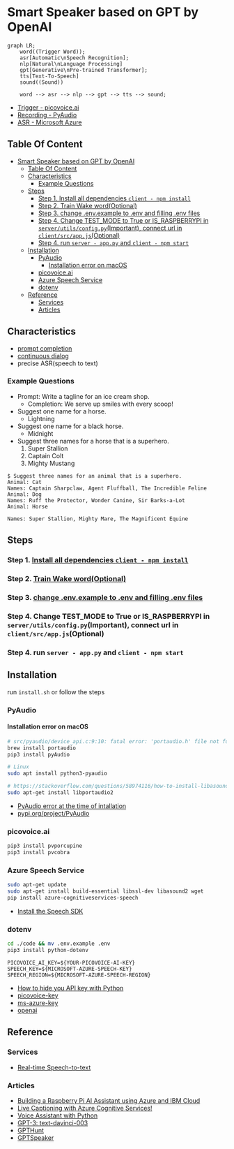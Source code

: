 <!--
 * @Author: Frank Chu
 * @Date: 2023-02-13 18:05:53
 * @LastEditors: Frank Chu
 * @LastEditTime: 2023-02-18 22:29:46
 * @FilePath: /SmartSpeaker/README.md
 * @Description: 
 * 
 * Copyright (c) 2023 by ${git_name}, All Rights Reserved. 
-->
# Smart Speaker based on GPT by OpenAI

```mermaid
graph LR;
    word((Trigger Word));
    asr[Automatic\nSpeech Recognition];
    nlp[Natural\nLanguage Processing]
    gpt[Generative\nPre-trained Transformer];
    tts[Text-To-Speech]
    sound((Sound))

    word --> asr --> nlp --> gpt --> tts --> sound;
```

- [Trigger - picovoice.ai](https://picovoice.ai/docs/quick-start/porcupine-python/)
- [Recording - PyAudio](https://pypi.org/project/PyAudio/)
- [ASR - Microsoft Azure](https://learn.microsoft.com/en-us/azure/cognitive-services/speech-service/get-started-speech-to-text?tabs=macos%2Cterminal&pivots=programming-language-python)

## Table Of Content

- [Smart Speaker based on GPT by OpenAI](#smart-speaker-based-on-gpt-by-openai)
  - [Table Of Content](#table-of-content)
  - [Characteristics](#characteristics)
    - [Example Questions](#example-questions)
  - [Steps](#steps)
    - [Step 1. Install all dependencies `client - npm install`](#step-1-install-all-dependencies-client---npm-install)
    - [Step 2. Train Wake word(Optional)](#step-2-train-wake-wordoptional)
    - [Step 3. change .env.example to .env and filling .env files](#step-3-change-envexample-to-env-and-filling-env-files)
    - [Step 4. Change TEST\_MODE to True or IS\_RASPBERRYPI in `server/utils/config.py`(Important), connect url in `client/src/app.js`(Optional)](#step-4-change-test_mode-to-true-or-is_raspberrypi-in-serverutilsconfigpyimportant-connect-url-in-clientsrcappjsoptional)
    - [Step 4. run `server - app.py` and `client - npm start`](#step-4-run-server---apppy-and-client---npm-start)
  - [Installation](#installation)
    - [PyAudio](#pyaudio)
      - [Installation error on macOS](#installation-error-on-macos)
    - [picovoice.ai](#picovoiceai)
    - [Azure Speech Service](#azure-speech-service)
    - [dotenv](#dotenv)
  - [Reference](#reference)
    - [Services](#services)
    - [Articles](#articles)

## Characteristics

- [prompt completion](https://platform.openai.com/docs/quickstart/introduction)
- [continuous dialog](https://platform.openai.com/docs/quickstart/introduction)
- precise ASR(speech to text)

### Example Questions

- Prompt: Write a tagline for an ice cream shop.
  - Completion: We serve up smiles with every scoop!
- Suggest one name for a horse.
  - Lightning
- Suggest one name for a black horse.
  - Midnight
- Suggest three names for a horse that is a superhero.
  1. Super Stallion
  2. Captain Colt
  3. Mighty Mustang

```ChatGPT
$ Suggest three names for an animal that is a superhero.
Animal: Cat
Names: Captain Sharpclaw, Agent Fluffball, The Incredible Feline
Animal: Dog
Names: Ruff the Protector, Wonder Canine, Sir Barks-a-Lot
Animal: Horse

Names: Super Stallion, Mighty Mare, The Magnificent Equine
```

## Steps

### Step 1. [Install all dependencies `client - npm install`](#installation)

### Step 2. [Train Wake word(Optional)](https://console.picovoice.ai/ppn)

### Step 3. [change .env.example to .env and filling .env files](#dotenv)

### Step 4. Change TEST_MODE to True or IS_RASPBERRYPI in `server/utils/config.py`(Important), connect url in `client/src/app.js`(Optional)

### Step 4. run `server - app.py` and `client - npm start`

## Installation

run `install.sh` or follow the steps

### PyAudio

#### Installation error on macOS

```bash
# src/pyaudio/device_api.c:9:10: fatal error: 'portaudio.h' file not found
brew install portaudio
pip3 install pyAudio

# Linux
sudo apt install python3-pyaudio

# https://stackoverflow.com/questions/58974116/how-to-install-libasound2-dev-32-bit-without-using-apt-get
sudo apt-get install libportaudio2
```

- [PyAudio error at the time of intallation](https://stackoverflow.com/questions/71072094/pyaudio-error-at-the-time-of-intallation-subprocess-exited-with-error)
- [pypi.org/project/PyAudio](https://pypi.org/project/PyAudio/)

### picovoice.ai

```bash
pip3 install pvporcupine
pip3 install pvcobra
```

### Azure Speech Service

```bash
sudo apt-get update
sudo apt-get install build-essential libssl-dev libasound2 wget
pip install azure-cognitiveservices-speech
```

- [Install the Speech SDK](https://learn.microsoft.com/en-us/azure/cognitive-services/speech-service/quickstarts/setup-platform?pivots=programming-language-python&tabs=linux%2Cubuntu%2Cdotnet%2Cjre%2Cmaven%2Cnodejs%2Cmac%2Cpypi)

### dotenv

```bash
cd ./code && mv .env.example .env
pip3 install python-dotenv
```

```.env
PICOVOICE_AI_KEY=${YOUR-PICOVOICE-AI-KEY}
SPEECH_KEY=${MICROSOFT-AZURE-SPEECH-KEY}
SPEECH_REGION=${MICROSOFT-AZURE-SPEECH-REGION}
```

- [How to hide you API key with Python](https://bornforthis.cn/posts/19.html)
- [picovoice-key](https://picovoice.ai/docs/quick-start/porcupine-python/)
- [ms-azure-key](https://learn.microsoft.com/en-us/azure/cognitive-services/cognitive-services-apis-create-account?tabs=multiservice%2Canomaly-detector%2Clanguage-service%2Ccomputer-vision%2Cmacos#clean-up-resources)
- [openai](https://platform.openai.com/docs/quickstart)

## Reference

### Services

- [Real-time Speech-to-text](https://speech.microsoft.com/portal/speechtotexttool)

### Articles

- [Building a Raspberry Pi AI Assistant using Azure and IBM Cloud](https://fadyanwar.com/index.php/2020/06/27/building-a-raspberry-pi-ai-assistant-using-azure-and-ibm-cloud/)
- [Live Captioning with Azure Cognitive Services!](https://www.hackster.io/jenfoxbot/live-captioning-with-azure-cognitive-services-02c3f7)
- [Voice Assistant with Python](https://blog.csdn.net/m0_57307642/article/details/120849915)
- [GPT-3: text-davinci-003](https://platform.openai.com/docs/models/overview)
- [GPTHunt](https://www.bilibili.com/video/BV11M411F7Ww/?share_source=copy_web&vd_source=bf4952280cde801b178268abc99a7047)
- [GPTSpeaker](https://mp.weixin.qq.com/s/NUGygw8JgkdemVicO6fiPw)
